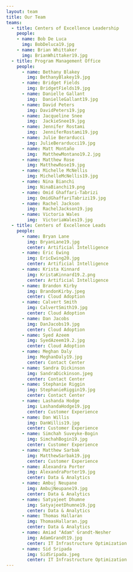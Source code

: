 ```yaml
---
layout: team
title: Our Team
teams:
  - title: Centers of Excellence Leadership
    people:
    - name: Bob De Luca
      img: BobDeluca19.jpg 
    - name: Brian Whittaker
      img: BrianWhittaker19.jpg 
  - title: Program Management Office
    people:
      - name: Bethany Blakey
        img: BethanyBlakey19.jpg
      - name: Bridget Fields
        img: BridgetFields19.jpg
      - name: Danielle Gallant
        img:  DanielleGallant19.jpg
      - name: David Peters
        img: DavidPeters19.jpg
      - name: Jacqueline Snee
        img:  JackieSnee19.jpg
      - name: Jennifer Rostami
        img:  JenniferRostami19.jpg
      - name: Julie Berarducci
        img: JulieBerarducci19.jpg
      - name: Matt Montaño
        img:  MatthewMontano19.2.jpg
      - name: Matthew Rose
        img: MatthewRose19.jpg
      - name: Michelle McNellis
        img: MichelleMcNellis19.jpg
      - name: Nina Bianchi
        img: NinaBianchi19.png
      - name: Omid Ghaffari-Tabrizi
        img: OmidGhaffariTabrizi19.jpg
      - name: Rachel Jackson
        img:  RachelJackson19.jpg
      - name: Victoria Wales
        img:  VictoriaWales19.jpg
  - title: Centers of Excellence Leads
    people:
      - name: Bryan Lane
        img: BryanLane19.jpg 
        center: Artificial Intelligence
      - name: Eric Ewing
        img: EricEwing20.jpg
        center: Artificial Intelligence
      - name: Krista Kinnard
        img: KristaKinnard19.2.png 
        center: Artificial Intelligence
      - name: Brandon Kirby
        img: BrandonKirby.jpeg
        center: Cloud Adoption
      - name: Calvert Smith
        img: CalvertSmith19.jpg
        center: Cloud Adoption
      - name: Dan Jacobs
        img: DanJacobs19.jpg
        center: Cloud Adoption
      - name: Syed Azeem
        img: SyedAzeem19.2.jpg
        center: Cloud Adoption
      - name: Meghan Daly
        img: MeghanDaly19.jpg
        center: Contact Center
      - name: Sandra Dickinson
        img: SandraDickinson.jpeg
        center: Contact Center   
      - name: Stephanie Riggin
        img: StephanieRiggin19.jpg
        center: Contact Center
      - name: Lashanda Hodge
        img: LashandaHodge19.jpg
        center: Customer Experience
      - name: Dan Willis
        img: DanWillis19.jpg
        center: Customer Experience
      - name: Simchah Suveyke-Bogin
        img: SimchahBogin19.jpg
        center: Customer Experience
      - name: Matthew Sarbak
        img: MatthewSarbak19.jpg
        center: Customer Experience
      - name: Alexandra Porter
        img: AlexandraPorter19.jpg 
        center: Data & Analytics
      - name: Ambuj Neupane
        img: AmbujNeupane19.jpg
        center: Data & Analytics
      - name: Satyajeet Dhumne
        img: SatyajeetDhumne19.jpg
        center: Data & Analytics
      - name: Thomas Hallaran
        img: ThomasHallaran.jpg
        center: Data & Analytics
      - name: Amiad "Adam" Grandt-Nesher
        img: AdamGrandt19.jpg
        center: IT Infrastructure Optimization
      - name: Sid Sripada
        img: SidSripada.jpeg
        center: IT Infrastructure Optimization
---
```

